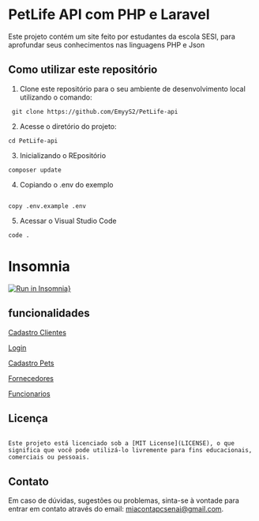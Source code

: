 # PetLife API com PHP e Laravel

Este projeto contém um site feito por estudantes da escola SESI, para aprofundar seus conhecimentos nas linguagens PHP e Json

## Como utilizar este repositório

1. Clone este repositório para o seu ambiente de desenvolvimento local utilizando o comando:
```
 git clone https://github.com/EmyyS2/PetLife-api
```
2. Acesse o diretório do projeto:
```
cd PetLife-api
```

3. Inicializando o REpositório
```
composer update
```
4. Copiando o .env do exemplo
```

copy .env.example .env
```

5. Acessar o Visual Studio Code
```
code .
```

# Insomnia

[![Run in Insomnia}](https://insomnia.rest/images/run.svg)](https://insomnia.rest/run/?label=PetLIFE&uri=https%3A%2F%2Fraw.githubusercontent.com%2FEmyyS2%2FPetLife-api%2Fmain%2Finsomnia.json%3Ftoken%3DGHSAT0AAAAAACGBYJPIIJMJOUR3TC4OZSKMZGSFYYA)

## funcionalidades
[Cadastro Clientes](README-Clientes.md)

[Login](README-Login.md)

[Cadastro Pets](README-Pet.md)

[Fornecedores](README-Fornecedores.md)

[Funcionarios](README-Funcionarios.md)

## Licença
```

Este projeto está licenciado sob a [MIT License](LICENSE), o que significa que você pode utilizá-lo livremente para fins educacionais, comerciais ou pessoais.
```

## Contato

Em caso de dúvidas, sugestões ou problemas, sinta-se à vontade para entrar em contato através do email: miacontapcsenai@gmail.com.


